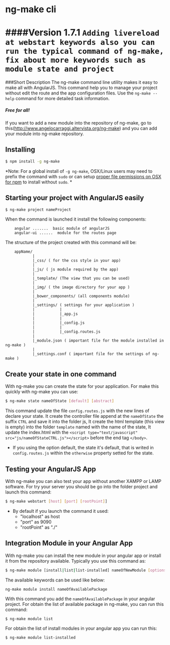 
ng-make cli
=========
####Version 1.7.1 
`Adding livereload at webstart keywords also you can run the typical command of ng-make, fix about more keywords such as module state and project`
=============
###Short Description
The ng-make command line utility makes it easy to make all with AngularJS.
This command help you to manage your project without edit the route and the app configuration files.
Use the `ng-make --help` command for more detailed task information.
##### Free for all!
If you want to add a new module into the repository of ng-make, go to this(http://www.angelocarraggi.altervista.org/ng-make) and you can add your module into ng-make repository.

## Installing

```bash
$ npm install -g ng-make
```

*Note: For a global install of `-g ng-make`, OSX/Linux users may need to prefix the command with `sudo` or can setup [proper file permissions on OSX for npm](http://www.johnpapa.net/how-to-use-npm-global-without-sudo-on-osx/) to install without `sudo`. *


## Starting your project with AngularJS easily

```bash
$ ng-make project nameProject 
```

When the command is launched it install the following components:

		angular .......  basic module of angularJS
		angular-ui ......  module for the routes page 
   
The structure of the project created with this command will be:

		appName/
				|
				|_css/ ( for the css style in your app)
				|
				|_js/ ( js module required by the app)
				|
				|_template/ (The view that you can be used)
				|
				|_img/ ( the image directory for your app )
				|
				|_bower_components/ (all components module)
				|
				|_settings/ ( settings for your application )
				|			|
				|			|_app.js
				|			|
				|			|_config.js
				|			|
				|			|_config.routes.js
				|
				|_module.json ( important file for the module installed in ng-make )
				|
				|_settings.conf ( important file for the settings of ng-make )

## Create your state in one command

With ng-make you can create the state for your application. For make this quickly with ng-make you can use:

```bash
$ ng-make state nameOfState [default] [abstract]
```

This command update the file `config.routes.js` with the new lines of declare your state. 
It create the controller file append at the `nameOfState` the suffix `CTRL` and save it into the folder js,
It create the html template (this view is empty) into the folder `template` named with the name of the state,
It update the index.html with the `<script type="text/javascript" src="js/nameOfStateCTRL.js"></script>` before the end tag `</body>`.

* If you using the option default, the state it's default, that is writed in `config.routes.js` within the `otherwise` property setted for the state.

## Testing your AngularJS App

With ng-make you can also test your app without another XAMPP or LAMP software.
For try your server you should be go into the folder project and launch this command:

```bash
$ ng-make webstart [host] [port] [rootPoint]]
```

* By default if you launch the command it used:
	 - "localhost" as host
	 - "port" as 9090
	 - "rootPoint" as "./"
	 
	 
## Integration Module in your Angular App

With ng-make you can install the new module in your angular app or install it from the repository available.
Typically you use this command as:

```bash
$ ng-make module [install|list|list-installed] nameOfNewModule [options]
```

The available keywords can be used like below:

`ng-make module install nameOfAvailablePackage`

With this command you add the `nameOfAvailablePackage` in your angular project.
For obtain the list of available package in ng-make, you can run this command:

```bash
$ ng-make module list
```

For obtain the list of install modules in your angular app you can run this:

```bash
$ ng-make module list-installed
```

	 
	 
	  	  

